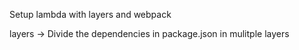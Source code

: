 Setup lambda with layers and webpack

layers ->
Divide the dependencies in package.json in mulitple layers

